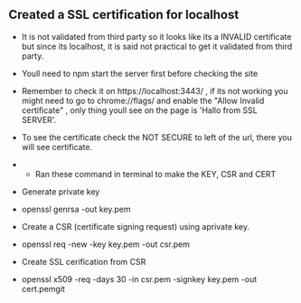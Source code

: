 ## Created a SSL certification for localhost

* It is not validated from third party so it looks like its a INVALID certificate but since its localhost, it is said not practical to get it validated from third party. 

* Youll need to npm start the server first before checking the site

* Remember to check it on https://localhost:3443/ , if its not working you might need to go to   chrome://flags/     and enable the "Allow Invalid certificate" , only thing youll see on the page is 'Hallo from SSL SERVER'.

* To see the certificate check the NOT SECURE to left of the url, there you will see certificate.



* * Ran these command in terminal  to make the KEY, CSR and CERT

* Generate private key
* openssl genrsa -out key.pem

* Create a CSR (certificate signing request) using aprivate key.
* openssl req -new -key key.pem -out csr.pem

* Create SSL cerification from CSR
* openssl x509 -req -days 30 -in csr.pem -signkey key.pem -out cert.pemgit 
